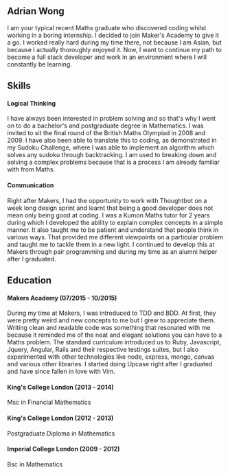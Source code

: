## Adrian Wong

I am your typical recent Maths graduate who discovered coding whilst working in
a boring internship. I decided to join Maker's Academy to give it a go. I worked
really hard during my time there, not because I am Asian, but because I actually
thoroughly enjoyed it. Now, I want to continue my path to become a full stack developer
and work in an environment where I will constantly be learning.

## Skills

#### Logical Thinking

I have always been interested in problem solving and so that's why I went
on to do a bachelor's and postgraduate degree in Mathematics. I was invited to
sit the final round of the British Maths Olympiad in 2008 and 2009. I have also
been able to translate this to coding, as demonstrated in my Sudoku Challenge,
where I was able to implement an algorithm which solves any sudoku through
backtracking. I am used to breaking down and solving a complex problems because
that is a process I am already familiar with from Maths.

#### Communication

Right after Makers, I had the opportunity to work with Thoughtbot on a
week long design sprint and learnt that being a good developer does not
mean only being good at coding. I was a Kumon Maths tutor for 2 years
during which I developed the ability to explain complex concepts in a
simple manner. It also taught me to be patient and understand that
people think in various ways. That provided me different viewpoints on a
particular problem and taught me to tackle them in a new light. I
continued to develop this at Makers through pair programming and during
my time as an alumni helper after I graduated.

## Education

#### Makers Academy (07/2015 - 10/2015)

During my time at Makers, I was introduced to TDD and BDD. At first, they were
pretty weird and new concepts to me but I grew to appreciate them. Writing clean
and readable code was something that resonated with me because it reminded me of
the neat and elegant solutions you can have to a Maths problem. The standard
curriculum introduced us to Ruby, Javascript, Jquery, Angular, Rails and their
respective testings suites, but I also experimented with other technologies like
node, express, mongo, canvas and various other libraries. I started doing Upcase
right after I graduated and have since fallen in love with Vim.

#### King's College London (2013 - 2014)

Msc in Financial Mathematics

#### King's College London (2012 - 2013)

Postgraduate Diploma in Mathematics

#### Imperial College London (2009 - 2012)

Bsc in Mathematics

